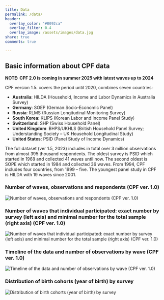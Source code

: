 ```yaml
---
title: Data
permalink: /data/
header:
  overlay_color: "#0092ca"
  overlay_filter: 0.4
  overlay_image: /assets/images/data.jpg
share: true 
comments: true

---
```


## Basic information about CPF data

**NOTE: CPF 2.0 is coming in summer 2025 with latest waves up to 2024**

CPF version 1.5. covers the period until 2020, combines seven countries:
- **Australia**: HILDA (Household, Income and Labor Dynamics in Australia Survey) 
- **Germany**: SOEP (German Socio-Economic Panel) 
- **Russia**: RLMS (Russian Longitudinal Monitoring Survey) 
- **South Korea**: KLIPS (Korean Labor and Income Panel Study) 
- **Switzerland**: SHP (Swiss Household Panel)
- **United Kingdom**: BHPS/UKHLS (British Household Panel Survey; Understanding Society – UK Household Longitudinal Study)
- **United States**: PSID (Panel Study of Income Dynamics)

The full dataset (ver 1.5, 2023) includes in total over 3 million observations from almost 395 thousand respondents. The oldest survey is PSID which started in 1968 and collected 41 waves until now. The second oldest is SOPE which started in 1984 and collected 36 waves. From 1994, CPF includes four countries, from 1999 – five. The youngest panel study in CPF is HILDA with 19 waves since 2001. 

### Number of waves, observations and respondents (CPF ver. 1.0)

![Number of waves, observations and respondents (CPF ver. 1.0)](/assets/images/Table_waves_v2.webp)

### Number of waves that individual participated: exact number by survey (left axis) and minimal number for the total sample (right axis) (CPF ver. 1.0)

![Number of waves that individual participated: exact number by survey (left axis) and minimal number for the total sample (right axis) (CPF ver. 1.0)](/assets/images/Fig_1b-e1606842828908.webp)

### Timeline of the data and number of observations by wave (CPF ver. 1.0)
![Timeline of the data and number of observations by wave (CPF ver. 1.0)](/assets/images/Fig_2.webp)

### Distribution of birth cohorts (year of birth) by survey
![Distribution of birth cohorts (year of birth) by survey](/assets/images/Fig_5.webp)

